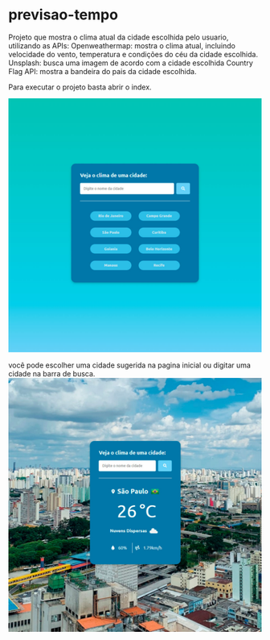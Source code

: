 # previsao-tempo

Projeto que mostra o clima atual da cidade escolhida pelo usuario, utilizando as APIs:
Openweathermap: mostra o clima atual, incluindo velocidade do vento, temperatura e condições do céu da cidade escolhida.
Unsplash: busca uma imagem de acordo com a cidade escolhida
Country Flag API: mostra a bandeira do pais da cidade escolhida.

Para executar o projeto basta abrir o index.

![alt text](https://github.com/michelmollsantos/previsao-tempo/blob/master/assets/imagem-projeto.jpg)



você pode escolher uma cidade sugerida na pagina inicial ou digitar uma cidade na barra de busca.
![alt text](https://github.com/michelmollsantos/previsao-tempo/blob/master/assets/imagem-projeto2.jpg)




